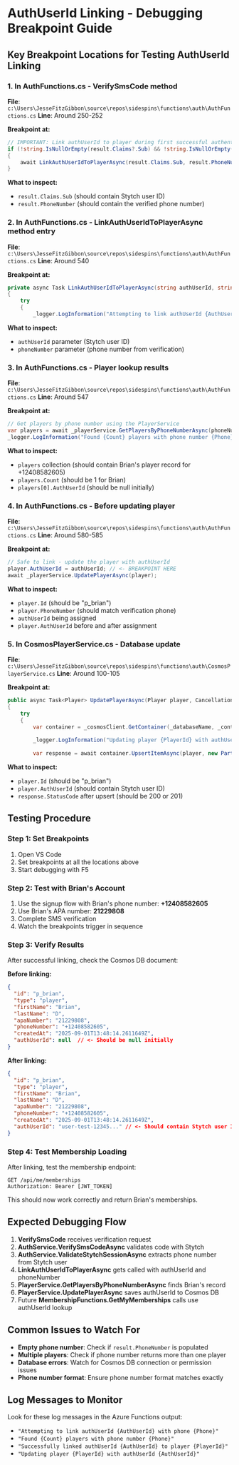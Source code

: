 # AuthUserId Linking - Debugging Breakpoint Guide

## Key Breakpoint Locations for Testing AuthUserId Linking

### **1. In AuthFunctions.cs - VerifySmsCode method**
**File**: `c:\Users\JesseFitzGibbon\source\repos\sidespins\functions\auth\AuthFunctions.cs`
**Line**: Around 250-252

**Breakpoint at:**
```csharp
// IMPORTANT: Link authUserId to player during first successful authentication
if (!string.IsNullOrEmpty(result.Claims?.Sub) && !string.IsNullOrEmpty(result.PhoneNumber))
{
    await LinkAuthUserIdToPlayerAsync(result.Claims.Sub, result.PhoneNumber); // <- BREAKPOINT HERE
}
```

**What to inspect:**
- `result.Claims.Sub` (should contain Stytch user ID)
- `result.PhoneNumber` (should contain the verified phone number)

### **2. In AuthFunctions.cs - LinkAuthUserIdToPlayerAsync method entry**
**File**: `c:\Users\JesseFitzGibbon\source\repos\sidespins\functions\auth\AuthFunctions.cs`
**Line**: Around 540

**Breakpoint at:**
```csharp
private async Task LinkAuthUserIdToPlayerAsync(string authUserId, string phoneNumber)
{
    try
    {
        _logger.LogInformation("Attempting to link authUserId {AuthUserId} with phone {Phone}", authUserId, phoneNumber); // <- BREAKPOINT HERE
```

**What to inspect:**
- `authUserId` parameter (Stytch user ID)
- `phoneNumber` parameter (phone number from verification)

### **3. In AuthFunctions.cs - Player lookup results**
**File**: `c:\Users\JesseFitzGibbon\source\repos\sidespins\functions\auth\AuthFunctions.cs`
**Line**: Around 547

**Breakpoint at:**
```csharp
// Get players by phone number using the PlayerService
var players = await _playerService.GetPlayersByPhoneNumberAsync(phoneNumber);
_logger.LogInformation("Found {Count} players with phone number {Phone}", players.Count, phoneNumber); // <- BREAKPOINT HERE
```

**What to inspect:**
- `players` collection (should contain Brian's player record for +12408582605)
- `players.Count` (should be 1 for Brian)
- `players[0].AuthUserId` (should be null initially)

### **4. In AuthFunctions.cs - Before updating player**
**File**: `c:\Users\JesseFitzGibbon\source\repos\sidespins\functions\auth\AuthFunctions.cs`
**Line**: Around 580-585

**Breakpoint at:**
```csharp
// Safe to link - update the player with authUserId
player.AuthUserId = authUserId; // <- BREAKPOINT HERE
await _playerService.UpdatePlayerAsync(player);
```

**What to inspect:**
- `player.Id` (should be "p_brian")
- `player.PhoneNumber` (should match verification phone)
- `authUserId` being assigned
- `player.AuthUserId` before and after assignment

### **5. In CosmosPlayerService.cs - Database update**
**File**: `c:\Users\JesseFitzGibbon\source\repos\sidespins\functions\auth\CosmosPlayerService.cs`
**Line**: Around 100-105

**Breakpoint at:**
```csharp
public async Task<Player> UpdatePlayerAsync(Player player, CancellationToken cancellationToken = default)
{
    try
    {
        var container = _cosmosClient.GetContainer(_databaseName, _containerName);
        
        _logger.LogInformation("Updating player {PlayerId} with authUserId {AuthUserId}", player.Id, player.AuthUserId); // <- BREAKPOINT HERE
        
        var response = await container.UpsertItemAsync(player, new PartitionKey(player.Id), cancellationToken: cancellationToken);
```

**What to inspect:**
- `player.Id` (should be "p_brian")
- `player.AuthUserId` (should contain Stytch user ID)
- `response.StatusCode` after upsert (should be 200 or 201)

## **Testing Procedure**

### **Step 1: Set Breakpoints**
1. Open VS Code
2. Set breakpoints at all the locations above
3. Start debugging with F5

### **Step 2: Test with Brian's Account**
1. Use the signup flow with Brian's phone number: **+12408582605**
2. Use Brian's APA number: **21229808**
3. Complete SMS verification
4. Watch the breakpoints trigger in sequence

### **Step 3: Verify Results**
After successful linking, check the Cosmos DB document:

**Before linking:**
```json
{
  "id": "p_brian",
  "type": "player",
  "firstName": "Brian",
  "lastName": "D",
  "apaNumber": "21229808",
  "phoneNumber": "+12408582605",
  "createdAt": "2025-09-01T13:48:14.2611649Z",
  "authUserId": null  // <- Should be null initially
}
```

**After linking:**
```json
{
  "id": "p_brian",
  "type": "player",
  "firstName": "Brian",
  "lastName": "D",
  "apaNumber": "21229808",
  "phoneNumber": "+12408582605",
  "createdAt": "2025-09-01T13:48:14.2611649Z",
  "authUserId": "user-test-12345..." // <- Should contain Stytch user ID
}
```

### **Step 4: Test Membership Loading**
After linking, test the membership endpoint:
```
GET /api/me/memberships
Authorization: Bearer [JWT_TOKEN]
```

This should now work correctly and return Brian's memberships.

## **Expected Debugging Flow**

1. **VerifySmsCode** receives verification request
2. **AuthService.VerifySmsCodeAsync** validates code with Stytch
3. **AuthService.ValidateStytchSessionAsync** extracts phone number from Stytch user
4. **LinkAuthUserIdToPlayerAsync** gets called with authUserId and phoneNumber
5. **PlayerService.GetPlayersByPhoneNumberAsync** finds Brian's record
6. **PlayerService.UpdatePlayerAsync** saves authUserId to Cosmos DB
7. Future **MembershipFunctions.GetMyMemberships** calls use authUserId lookup

## **Common Issues to Watch For**

- **Empty phone number**: Check if `result.PhoneNumber` is populated
- **Multiple players**: Check if phone number returns more than one player
- **Database errors**: Watch for Cosmos DB connection or permission issues
- **Phone number format**: Ensure phone number format matches exactly

## **Log Messages to Monitor**

Look for these log messages in the Azure Functions output:
- `"Attempting to link authUserId {AuthUserId} with phone {Phone}"`
- `"Found {Count} players with phone number {Phone}"`
- `"Successfully linked authUserId {AuthUserId} to player {PlayerId}"`
- `"Updating player {PlayerId} with authUserId {AuthUserId}"`
